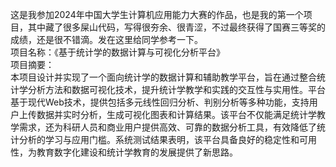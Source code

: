 这是我参加2024年中国大学生计算机应用能力大赛的作品，也是我的第一个项目，其中藏了很多屎山代码，写得很夯余、很青涩，不过最终获得了国赛三等奖的成绩，还是很不错滴。发在这里给同学参考一下。  
项目名称：《基于统计学的数据计算与可视化分析平台》  
项目摘要：  
本项目设计并实现了一个面向统计学的数据计算和辅助教学平台，旨在通过整合统计学分析方法和数据可视化技术，提升统计学教学和实践的交互性与实用性。平台基于现代Web技术，提供包括多元线性回归分析、判别分析等多种功能，支持用户上传数据并实时分析，生成可视化图表和计算结果。该平台不仅能满足统计学教学需求，还为科研人员和商业用户提供高效、可靠的数据分析工具，有效降低了统计分析的学习与应用门槛。系统测试结果表明，该平台具备良好的稳定性和可用性，为教育数字化建设和统计学教育的发展提供了新思路。
